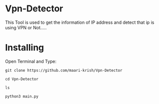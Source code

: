 # Vpn-Detector
This Tool is used to get the information of IP address and detect that ip is using VPN or Not.....

# Installing
Open Terminal and Type:
```
git clone https://github.com/maari-krish/Vpn-Detector
```
```
cd Vpn-Detector
```
```
ls
```
```
python3 main.py
```

